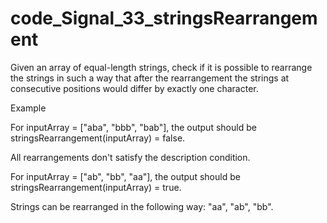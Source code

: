 # code_Signal_33_stringsRearrangement

Given an array of equal-length strings, check if it is possible to rearrange the strings in such a way that after the rearrangement the strings at consecutive positions would differ by exactly one character.

Example

For inputArray = ["aba", "bbb", "bab"], the output should be
stringsRearrangement(inputArray) = false.

All rearrangements don't satisfy the description condition.

For inputArray = ["ab", "bb", "aa"], the output should be
stringsRearrangement(inputArray) = true.

Strings can be rearranged in the following way: "aa", "ab", "bb".
